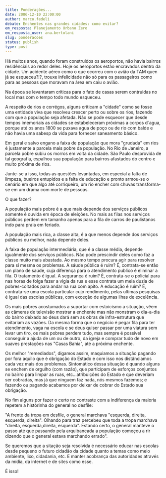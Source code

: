 ```yaml
---
title: Ponderações...
date: 2006-12-10 22:00:00
author: marco.fedeli
debate: Enchentes nas grandes cidades: como evitar?
em_resposta: Planejamento Urbano Zero
em_resposta_user: ana.bertolani
slug: ponderacoes
status: publish 
type: post
---
```


Há muitos anos, quando foram construidos os aeroportos, não havia bairros residênciais ao redor deles. Hoje os aeroportos estão encravados dentro da cidade. Um acidente aéreo como o que ocorreu com o avião da TAM quen já se esqueceu?!?, trouxe infelicidade não só para os passageiros como para as pessoas que moravam na área em caiu o avião.   

Na época se levantaram críticas para o fato de casas serem contruidas no local mas com o tempo todo mundo esqueceu.  

A respeito de rios e corrégos, alguns criticam a "cidade" como se fosse uma entidade viva que resolveu crescer perto ou sobre os rios, fazendo com que a população seja afetada. Não se pode esquecer que desde tempos imemoriais as cidades se estabeleceram próximas a corpos d´agua, porque até os anos 1800 se puxava agua de poço ou de rio com balde e não havia uma sabesp da vida para fornecer saneamento básico.   

Em geral e salvo engano a faixa de população que mora "grudada" em rios é justamente a parcela mais pobre da população. No Rio de Janeiro, a parcela pobre subiu os morros em volta da cidade. São Paulo desprovida de tal geografia, espalhou sua população para bairros afastados do centro e muito próxima de rios.  

Junte-se a isso, todas as questões levantadas, em especial a falta de limpeza, bueiros entupidos e a falta de educação e pronto armou-se o cenário em que algo até corriqueiro, um rio encher com chuvas transforma-se em um drama com morte de pessoas.  

O que fazer?  

A população mais pobre é a que mais depende dos serviços públicos somente é ouvida em época de eleições. No mais as filas nos serviços públicos perdem em tamanho apenas para a fila de carros de paulistanos indo para praia em feriado.  

A população mais rica, a classe alta, é a que menos depende dos serviços públicos ou melhor, nada depende deles.  

A faixa de população intermediária, que é a classe média, depende igualmente dos serviços públicos. Não pode prescindir deles como faz a classe muito mais abastada. Ao mesmo tempo procura agir para resolver para sí mesma os problemas. A sáude pública é ruim? É, contrata-se então um plano de saúde, cuja diferença para o atendimento publico é eliminar a fila. O tratamento é igual. A segurança é ruim? É, contrata-se o policial para nas horas de folga fazer a vigia da rua e esse contrata um meia duzia de pobres-coitados para andar na rua com apito. A educação é ruim? É, contrata-se uma escola particular cujo rendimento, pelas ultimas pesquisas é igual das escolas públicas, com exceção de algumas ilhas de excelência.  

Os mais pobres acostumados a suportar com estoicismo a situação, vêem as câmeras de televisão mostrar a enchente mas não monstram o dia-a-dia do bairro deixado ao deus dará sem as obras de infra-estrutura que evitariam as vazões. Da mesma forma que o negócio é pegar fila para ter atendimento, vaga na escola e se deus quiser passar por uma viatura sem levar um tiro, os mais pobres perdem tudo, mas sempre é possivel conseguir a ajuda de um ou de outro, da igreja e comprar tudo de novo em suaves prestações nas "Casas Bahia", até a próxima enchente.  

Os melhor "remediados", digamos assim, maquiamos a situação pagando por fora aquilo que é obrigação do Estado e com isso nos distânciamos cada vez mais dos problemas. Sintomático dessa situação é quando alguns se enchem de orgulho (com razão), que participam de esforços conjuntos no bairro para limpar as ruas, etc...atribuições do Estado e que deveriam ser cobradas, mas já que ninguem faz nada, nós mesmos fazemos; e fazendo ou pagando acabamos por deixar de cobrar do Estado sua obrigação.  

No fim alguns por fazer o certo no contraste com a indiferença da maioria repetem a histórinha do general no desfile:  

"A frente da tropa em desfile, o general marchava "esquerda, direita, esquerda, direita". Olhando para traz percebeu que toda a tropa marchava "direita, esquerda,direita, esquerda". Estando certo, o general manteve o passo até que passando pela arquibancada a população começou a rir dizendo que o general estava marchando errado".  

Se queremos que a sitação seja resolvida é necessário educar nas escolas desde pequeno o futuro cidadão da cidade quanto a temas como meio ambiente, lixo, cidadania, etc. E manter acobrança das autoridades através da mídia, da internet e de sites como esse.  

É isso!
